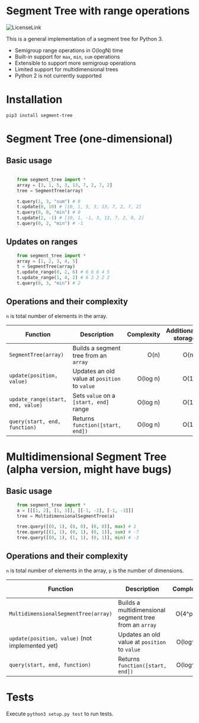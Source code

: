 # Segment Tree with range operations

![LicenseLink](https://img.shields.io/badge/license-MIT-blue.svg)

This is a general implementation of a segment tree for Python 3.

* Semigroup range operations in O(logN) time
* Built-in support for `max`, `min`, `sum` operations
* Extensible to support more semigroup operations
* Limited support for multidimensional trees
* Python 2 is not currently supported

Installation
============
`pip3 install segment-tree`

Segment Tree (one-dimensional)
============
## Basic usage
```python

    from segment_tree import *
    array = [3, 1, 5, 3, 13, 7, 2, 7, 2]
    tree = SegmentTree(array)

    t.query(1, 3, "sum") # 9
    t.update(0, 10) # [10, 1, 5, 3, 13, 7, 2, 7, 2]
    t.query(0, 8, "min") # 0
    t.update(2, -1) # [10, 1, -1, 3, 13, 7, 2, 0, 2]
    t.query(0, 2, "min") # -1
```
## Updates on ranges
```python
    from segment_tree import *
    array = [1, 2, 3, 4, 5]
    t = SegmentTree(array)
    t.update_range(0, 2, 6) # 6 6 6 4 5
    t.update_range(1, 4, 2) # 6 2 2 2 2
    t.query(0, 3, "min") # 2
```

## Operations and their complexity
`n` is total number of elements in the array.

| Function | Description | Complexity | Additional storage
| ------ |---------|----------:|------:
| `SegmentTree(array)` | Builds a segment tree from an `array` | O(n) | O(n)        
| `update(position, value)` | Updates an old value at `position` to `value`| O(log n) | O(1)
| `update_range(start, end, value)` | Sets `value` on a `[start, end]` range | O(log n) | O(1)
| `query(start, end, function)` | Returns `function([start, end])`| O(log n) | O(1)


Multidimensional Segment Tree (alpha version, might have bugs)
============
## Basic usage
```python
    from segment_tree import *
    a = [[[1, 2], [1, 3]], [[-1, -2], [-1, -3]]]
    tree = MultidimensionalSegmentTree(a)

    tree.query([(0, 1), (0, 0), (0, 0)], max) # 1
    tree.query([(1, 1), (0, 1), (0, 1)], sum) # -7
    tree.query([(0, 1), (1, 1), (0, 1)], min) # -3
```

## Operations and their complexity
`n` is total number of elements in the array, `p` is the number of dimensions.

| Function | Description | Complexity | Additional storage
| ------ |---------|----------:|------:
| `MultidimensionalSegmentTree(array)` | Builds a multidimensional segment tree from an `array` | O(4^p * n) | O(4^p * n)        
| `update(position, value)` (not implemented yet) | Updates an old value at `position` to `value`| O(log^p n) | O(1)
| `query(start, end, function)` | Returns `function([start, end])`| O(log^p n) | O(1)

Tests
=====
Execute `python3 setup.py test` to run tests.
